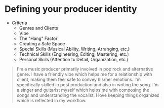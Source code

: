 # Defining your producer identity

- Criteria
  - Genres and Clients
  - Vibe
  - The "Hang" Factor
  - Creating a Safe Space
  - Special Skills (Musical Ability, Writing, Arranging, etc.)
  - Technical Skills (Engineering, Editing, Mastering, etc.)
  - Personal Skills (Attention to Detail, Organization, etc.)

> I'm a music producer primarily involved in pop rock and alternative genre. I have a friendly vibe which helps me for a relationship with client, making them feel safe to convey his/her emotions. I'm specifically skilled in post production and also in writing the song. I'm a singer and guitarist myself which helps me with composing the songs and understanding the vocalist. I love keeping things organized which is reflected in my workflow.
